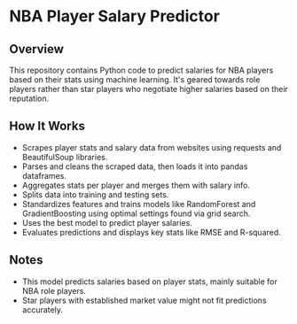 # NBA Player Salary Predictor
## Overview
This repository contains Python code to predict salaries for NBA players based on their stats using machine learning. It's geared towards role players rather than star players who negotiate higher salaries based on their reputation.

## How It Works
- Scrapes player stats and salary data from websites using requests and BeautifulSoup libraries.
- Parses and cleans the scraped data, then loads it into pandas dataframes.
- Aggregates stats per player and merges them with salary info.
- Splits data into training and testing sets.
- Standardizes features and trains models like RandomForest and GradientBoosting using optimal settings found via grid search.
- Uses the best model to predict player salaries.
- Evaluates predictions and displays key stats like RMSE and R-squared.

## Notes
- This model predicts salaries based on player stats, mainly suitable for NBA role players.
- Star players with established market value might not fit predictions accurately.

